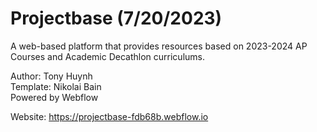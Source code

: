 # Projectbase (7/20/2023)

A web-based platform that provides resources based on 2023-2024 AP Courses and Academic Decathlon curriculums.

Author: Tony Huynh <br>
Template: Nikolai Bain <br>
Powered by Webflow <br>

Website: https://projectbase-fdb68b.webflow.io
